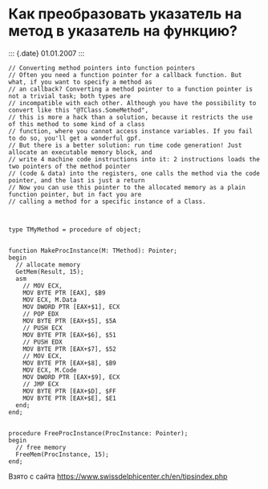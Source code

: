 Как преобразовать указатель на метод в указатель на функцию?
============================================================

::: {.date}
01.01.2007
:::

    // Converting method pointers into function pointers 
    // Often you need a function pointer for a callback function. But what, if you want to specify a method as 
    // an callback? Converting a method pointer to a function pointer is not a trivial task; both types are 
    // incompatible with each other. Although you have the possibility to convert like this "@TClass.SomeMethod", 
    // this is more a hack than a solution, because it restricts the use of this method to some kind of a class 
    // function, where you cannot access instance variables. If you fail to do so, you'll get a wonderful gpf. 
    // But there is a better solution: run time code generation! Just allocate an executable memory block, and 
    // write 4 machine code instructions into it: 2 instructions loads the two pointers of the method pointer 
    // (code & data) into the registers, one calls the method via the code pointer, and the last is just a return 
    // Now you can use this pointer to the allocated memory as a plain function pointer, but in fact you are 
    // calling a method for a specific instance of a Class. 
     
     
     
    type TMyMethod = procedure of object; 
     
     
    function MakeProcInstance(M: TMethod): Pointer; 
    begin 
      // allocate memory 
      GetMem(Result, 15); 
      asm 
        // MOV ECX,  
        MOV BYTE PTR [EAX], $B9 
        MOV ECX, M.Data 
        MOV DWORD PTR [EAX+$1], ECX 
        // POP EDX 
        MOV BYTE PTR [EAX+$5], $5A 
        // PUSH ECX 
        MOV BYTE PTR [EAX+$6], $51 
        // PUSH EDX 
        MOV BYTE PTR [EAX+$7], $52 
        // MOV ECX,  
        MOV BYTE PTR [EAX+$8], $B9 
        MOV ECX, M.Code 
        MOV DWORD PTR [EAX+$9], ECX 
        // JMP ECX 
        MOV BYTE PTR [EAX+$D], $FF 
        MOV BYTE PTR [EAX+$E], $E1 
      end; 
    end; 
     
     
    procedure FreeProcInstance(ProcInstance: Pointer); 
    begin 
      // free memory 
      FreeMem(ProcInstance, 15); 
    end; 

Взято с сайта <https://www.swissdelphicenter.ch/en/tipsindex.php>
